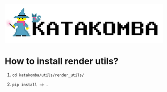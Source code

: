 ![Katakomba: Tools and Benchmarks for Data-Driven NetHack](katakomba.png)

# How to install render utils?

1. ```cd katakomba/utils/render_utils/```

2. ```pip install -e .```
